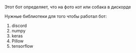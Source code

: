 Этот бот определяет, что на фото кот или собака в дискорде

Нужные библиотеки для того чтобы работал бот:
1. discord
2. numpy
3. keras
4. Pillow
5. tensorflow
